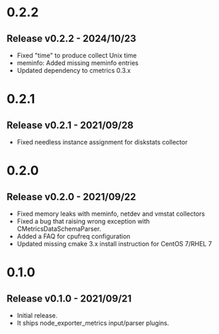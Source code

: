 # 0.2.2

## Release v0.2.2 - 2024/10/23

* Fixed "time" to produce collect Unix time
* meminfo: Added missing meminfo entries
* Updated dependency to cmetrics 0.3.x

# 0.2.1

## Release v0.2.1 - 2021/09/28

* Fixed needless instance assignment for diskstats collector

# 0.2.0

## Release v0.2.0 - 2021/09/22

* Fixed memory leaks with meminfo, netdev and vmstat collectors
* Fixed a bug that raising wrong exception with CMetricsDataSchemaParser.
* Added a FAQ for cpufreq configuration
* Updated missing cmake 3.x install instruction for CentOS 7/RHEL 7

# 0.1.0

## Release v0.1.0 - 2021/09/21

* Initial release.
* It ships node_exporter_metrics input/parser plugins.
